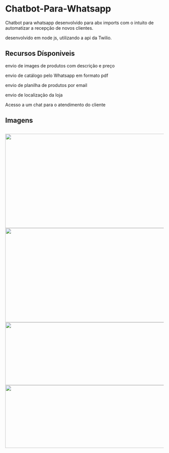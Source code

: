 # Chatbot-Para-Whatsapp
Chatbot para whatsapp desenvolvido para abx imports com o intuito de automatizar a recepção de novos clientes.
<p> desenvolvido em node js, utilizando a api da Twilio.  <p/>
<h2> Recursos Dísponiveis  </h2>
<p>envio de images de produtos com descrição e preço 
<P> envio de catálogo pelo Whatsapp em formato pdf  <p/>
<p>envio de planilha de produtos por email </p>
<p>envio de localização da loja</p>
<p>Acesso a um chat para o atendimento do cliente </p>
  <h2>Imagens<h2>
  <img width=750 , height=300 src=https://user-images.githubusercontent.com/63307185/144727993-f6f59450-f2d7-47b5-9667-99ec417b0a13.png
></img>
     <img width=750 , height=300 src=https://user-images.githubusercontent.com/63307185/144728141-95b52f58-4240-46c2-a9d4-cde21e4e9370.png
></img>
   <img width=750 , height=200 src=https://user-images.githubusercontent.com/63307185/144728262-0d6ddfd8-112f-4fb8-9157-7d9481188d4f.png
></img>
   <img width=750 , height=200 src=https://user-images.githubusercontent.com/63307185/144728304-206bdc9d-6ad8-4245-96ca-4a8bda87fabf.png
></img>




   

  

